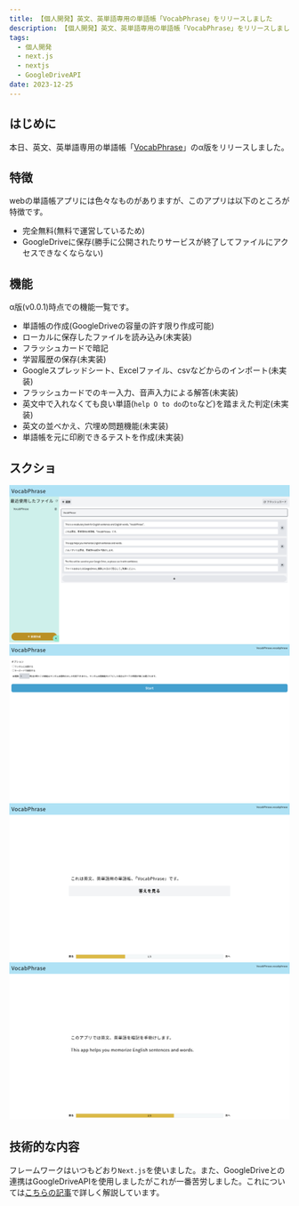 ```yaml
---
title: 【個人開発】英文、英単語専用の単語帳「VocabPhrase」をリリースしました
description: 【個人開発】英文、英単語専用の単語帳「VocabPhrase」をリリースしました
tags: 
  - 個人開発
  - next.js
  - nextjs
  - GoogleDriveAPI
date: 2023-12-25
---
```


## はじめに

本日、英文、英単語専用の単語帳「[VocabPhrase](https://vocab-phrase.vercel.app/)」のα版をリリースしました。

## 特徴

webの単語帳アプリには色々なものがありますが、このアプリは以下のところが特徴です。

- 完全無料(無料で運営しているため)
- GoogleDriveに保存(勝手に公開されたりサービスが終了してファイルにアクセスできなくならない)

## 機能

α版(v0.0.1)時点での機能一覧です。

- 単語帳の作成(GoogleDriveの容量の許す限り作成可能)
- ローカルに保存したファイルを読み込み(未実装)
- フラッシュカードで暗記
- 学習履歴の保存(未実装)
- Googleスプレッドシート、Excelファイル、csvなどからのインポート(未実装)
- フラッシュカードでのキー入力、音声入力による解答(未実装)
- 英文中で入れなくても良い単語(`help O to do`の`to`など)を踏まえた判定(未実装)
- 英文の並べかえ、穴埋め問題機能(未実装)
- 単語帳を元に印刷できるテストを作成(未実装)

## スクショ

![編集メニュー](./edit-top.webp)
![フラッシュカード](./flashcard-start.webp)
![フラッシュカード](./flashcard-main-1.webp)
![フラッシュカード](./flashcard-main-2.webp)

## 技術的な内容

フレームワークはいつもどおり`Next.js`を使いました。また、GoogleDriveとの連携はGoogleDriveAPIを使用しましたがこれが一番苦労しました。これについては[こちらの記事](./20231225-google)で詳しく解説しています。

